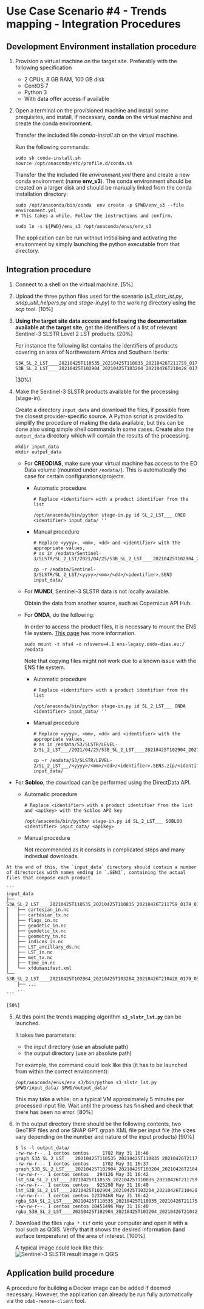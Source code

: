 # Use Case Scenario #4 - Trends mapping - Integration Procedures

## Development Environment installation procedure

1. Provision a virtual machine on the target site. Preferably with the following specification

    - 2 CPUs, 8 GB RAM, 100 GB disk
    - CentOS 7
    - Python 3
    - With data offer access if available
  
2. Open a terminal on the provisioned machine and install some prequisites, and install, if necessary, **conda** on the virtual machine and create the conda environment.

   Transfer the included file _conda-install.sh_ on the virtual machine.

   Run the following commands:

   ```console
   sudo sh conda-install.sh
   source /opt/anaconda/etc/profile.d/conda.sh
   ```

   Transfer the the included file _environment.yml_ there and create a new conda environment (name **env_s3**). The conda environment should be created on a larger disk and should be manually linked from the conda installation directory:
  
   ```console
   sudo /opt/anaconda/bin/conda  env create -p $PWD/env_s3 --file environment.yml
   # This takes a while. Follow the instructions and confirm.

   sudo ln -s ${PWD}/env_s3 /opt/anaconda/envs/env_s3
   ```

   The application can be run without intitialising and activating the environment by simply launching the python executable from that directory.


## Integration procedure 

1.  Connect to a shell on the virtual machine. [5%]

2.  Upload the three python files used for the scenario (_s3\_slstr\_lst.py_, _snap\_util\_helpers.py_ and _stage-in.py_) to the working directory using the _scp_ tool. [10%]

3.  **Using the target site data access and following the documentation available at the target site**, get the identifiers of a list of relevant Sentinel-3 SLSTR Level 2 LST products. [20%]
   
    For instance the following list contains the identifiers of products covering an area of Northwestern Africa and Southern Iberia: 

    ```
    S3A_SL_2_LST____20210425T110535_20210425T110835_20210426T211759_0179_071_094_2160_LN2_O_NT_004
    S3B_SL_2_LST____20210425T102904_20210425T103204_20210426T210428_0179_051_336_2340_LN2_O_NT_004
    ```
    [30%]

4.  Make the Sentinel-3 SLSTR products available for the processing (stage-in).
   
    Create a directory `input_data` and download the files, if possible from the closest provider-specific source. A Python script is provided to simplify the procedure of making the data available, but this can be done also using simple shell commands in some cases. Create also the `output_data` directory which will contain the results of the processing.
   
    ```console
    mkdir input_data
    mkdir output_data
    ```

    * For **CREODIAS**, make sure your virtual machine has access to the EO Data volume (mounted under `/eodata/`). This is automatically the case for certain configurations/projects.

      - Automatic procedure

        ```console
        # Replace <identifier> with a product identifier from the list
  
        /opt/anaconda/bin/python stage-in.py id SL_2_LST___ CREO <identifier> input_data/ ''
        ```

      - Manual procedure
    
        ```console
        # Replace <yyyy>, <mm>, <dd> and <identifier> with the appropriate values,
        # as in /eodata/Sentinel-3/SLSTR/SL_2_LST/2021/04/25/S3B_SL_2_LST____20210425T102904_20210425T103204_20210426T210428_0179_051_336_2340_LN2_O_NT_004.SEN3
  
        cp -r /eodata/Sentinel-3/SLSTR/SL_2_LST/<yyyy>/<mm>/<dd>/<identifier>.SEN3 input_data/
        ```

    * For **MUNDI**, Sentinel-3 SLSTR data is not locally available.

      Obtain the data from another source, such as Copernicus API Hub.


    * For **ONDA**, do the following:
  
      In order to access the product files, it is necessary to mount the ENS file system. [This page](https://www.onda-dias.eu/cms/knowledge-base/adapi-how-to-mount-unmount/) has more information.

      ```console
      sudo mount -t nfs4 -o nfsvers=4.1 ens-legacy.onda-dias.eu:/ /eodata
      ```

      Note that copying files might not work due to a known issue with the ENS file system.
  
      - Automatic procedure

        ```console
        # Replace <identifier> with a product identifier from the list
  
        /opt/anaconda/bin/python stage-in.py id SL_2_LST___ ONDA <identifier> input_data/ ''
        ```

      - Manual procedure
    
        ```console
        # Replace <yyyy>, <mm>, <dd> and <identifier> with the appropriate values,
        # as in /eodata/S3/SLSTR/LEVEL-2/SL_2_LST___/2021/04/25/S3B_SL_2_LST____20210425T102904_20210425T103204_20210426T210428_0179_051_336_2340_LN2_O_NT_004.zip/S3B_SL_2_LST____20210425T102904_20210425T103204_20210426T210428_0179_051_336_2340_LN2_O_NT_004.SEN3
  
        cp -r /eodata/S3/SLSTR/LEVEL-2/SL_2_LST___/<yyyy>/<mm>/<dd>/<identifier>.SEN3.zip/<identifier>.SEN3 input_data/
        ```

   * For **Sobloo**, the download can be performed using the DirectData API.

      - Automatic procedure

        ```console
        # Replace <identifier> with a product identifier from the list and <apikey> with the Sobloo API key
  
        /opt/anaconda/bin/python stage-in.py id SL_2_LST___ SOBLOO <identifier> input_data/ <apikey>
        ```

      - Manual procedure

        Not recommended as it consists in complicated steps and many individual downloads.
    
    
    At the end of this, the `input_data` directory should contain a number of directories with names ending in `.SEN3`, containing the actual files that compose each product.
    
    ```
    input_data
    ├── S3A_SL_2_LST____20210425T110535_20210425T110835_20210426T211759_0179_071_094_2160_LN2_O_NT_004.SEN3
    │   ├── cartesian_in.nc
    │   ├── cartesian_tx.nc
    │   ├── flags_in.nc
    │   ├── geodetic_in.nc
    │   ├── geodetic_tx.nc
    │   ├── geometry_tn.nc
    │   ├── indices_in.nc
    │   ├── LST_ancillary_ds.nc
    │   ├── LST_in.nc
    │   ├── met_tx.nc
    │   ├── time_in.nc
    │   └── xfdumanifest.xml
    └── S3B_SL_2_LST____20210425T102904_20210425T103204_20210426T210428_0179_051_336_2340_LN2_O_NT_004.SEN3
        ├── ...
        ...
    ```

    [50%]

5.  At this point the trends mapping algorithm **`s3_slstr_lst.py`** can be launched.
    
    It takes two parameters:
  
    * the input directory (use an absolute path)
    * the output directory (use an absolute path)

    For example, the command could look like this (it has to be launched from within the correct environment):

    ```console
    /opt/anaconda/envs/env_s3/bin/python s3_slstr_lst.py $PWD/input_data/ $PWD/output_data/
    ```

    This may take a while; on a typical VM approximately 5 minutes per processed input file.
    Wait until the process has finished and check that there has been no error. [80%]

6. In the output directory there should be the following contents, two GeoTIFF files and one SNAP GPT grpah XML file per input file (the sizes vary depending on the number and nature of the input products) [90%]

   ```console
   $ ls -l output_data/
   -rw-rw-r--. 1 centos centos     1702 May 31 16:40 graph_S3A_SL_2_LST____20210425T110535_20210425T110835_20210426T211759_0179_071_094_2160_LN2_O_NT_004.xml
   -rw-rw-r--. 1 centos centos     1702 May 31 16:37 graph_S3B_SL_2_LST____20210425T102904_20210425T103204_20210426T210428_0179_051_336_2340_LN2_O_NT_004.xml
   -rw-rw-r--. 1 centos centos   294126 May 31 16:42 lst_S3A_SL_2_LST____20210425T110535_20210425T110835_20210426T211759_0179_071_094_2160_LN2_O_NT_004.tif
   -rw-rw-r--. 1 centos centos   925298 May 31 16:40 lst_S3B_SL_2_LST____20210425T102904_20210425T103204_20210426T210428_0179_051_336_2340_LN2_O_NT_004.tif
   -rw-rw-r--. 1 centos centos 12339468 May 31 16:42 rgba_S3A_SL_2_LST____20210425T110535_20210425T110835_20210426T211759_0179_071_094_2160_LN2_O_NT_004.tif
   -rw-rw-r--. 1 centos centos 10451496 May 31 16:40 rgba_S3B_SL_2_LST____20210425T102904_20210425T103204_20210426T210428_0179_051_336_2340_LN2_O_NT_004.tif
   ```

7. Download the files `rgba_*.tif` onto your computer and open it with a tool such as QGIS. Verify that it shows the desired information (land surface temperature) of the area of interest. [100%]

   A typical image could look like this:
   ![Sentinel-3 SLSTR result image in QGIS](s3-slstr-lst.png "Sentinel-3 SLSTR result image in QGIS")


## Application build procedure 

A procedure for building a Docker image can be added if deemed necessary. However, the application can already be run fully automatically via the `cdab-remote-client` tool.
